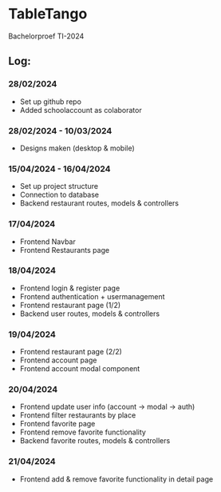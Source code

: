 # TableTango
Bachelorproef TI-2024

## Log:
### 28/02/2024
- Set up github repo
- Added schoolaccount as colaborator

### 28/02/2024 - 10/03/2024
- Designs maken (desktop & mobile)

### 15/04/2024 - 16/04/2024
- Set up project structure
- Connection to database
- Backend restaurant routes, models & controllers

### 17/04/2024
- Frontend Navbar
- Frontend Restaurants page

### 18/04/2024
- Frontend login & register page
- Frontend authentication + usermanagement
- Frontend restaurant page (1/2)
- Backend user routes, models & controllers

### 19/04/2024
- Frontend restaurant page (2/2)
- Frontend account page
- Frontend account modal component

### 20/04/2024
- Frontend update user info (account -> modal -> auth)
- Frontend filter restaurants by place
- Frontend favorite page
- Frontend remove favorite functionality
- Backend favorite routes, models & controllers

### 21/04/2024
- Frontend add & remove favorite functionality in detail page
